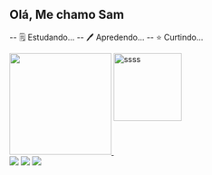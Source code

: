 ## Olá, Me chamo Sam

-- 🗒 Estudando...
-- 🖊 Apredendo...
-- ⭐ Curtindo...


<link rel="stylesheet" type="text/css" src="estt.css"
<div align="left">
  <a href="https://github.com/samnilrazy">
  <img height="180em" src="https://github-readme-stats.vercel.app/api?username=samnilrazy&show_icons=true&theme=radical&include_all_commits=true&count_private=true"/>
  <!--<img align="top" alt="Sam-telegram" width="40"src="https://upload.wikimedia.org/wikipedia/commons/thumb/8/82/Telegram_logo.svg/1024px-Telegram_logo.svg.png">
  <img align="top" alt="Sam-whats" width="40"  src="https://i.pinimg.com/originals/d9/d9/7d/d9d97d48264770f85d35c208f279152c.png">
  <img align="top" alt="Sam-yt" width="40"  src="https://upload.wikimedia.org/wikipedia/commons/thumb/b/b8/YouTube_Logo_2017.svg/1280px-YouTube_Logo_2017.svg.png"> -->
  <img align="top" alt="ssss" width="120"  src="https://images-wixmp-ed30a86b8c4ca887773594c2.wixmp.com/f/089cf2e6-1a07-42af-bcf6-e3528d46e5d4/dbego2w-b564d0f5-7663-4467-84a3-3b49690d9586.gif?token=eyJ0eXAiOiJKV1QiLCJhbGciOiJIUzI1NiJ9.eyJzdWIiOiJ1cm46YXBwOjdlMGQxODg5ODIyNjQzNzNhNWYwZDQxNWVhMGQyNmUwIiwiaXNzIjoidXJuOmFwcDo3ZTBkMTg4OTgyMjY0MzczYTVmMGQ0MTVlYTBkMjZlMCIsIm9iaiI6W1t7InBhdGgiOiJcL2ZcLzA4OWNmMmU2LTFhMDctNDJhZi1iY2Y2LWUzNTI4ZDQ2ZTVkNFwvZGJlZ28ydy1iNTY0ZDBmNS03NjYzLTQ0NjctODRhMy0zYjQ5NjkwZDk1ODYuZ2lmIn1dXSwiYXVkIjpbInVybjpzZXJ2aWNlOmZpbGUuZG93bmxvYWQiXX0.vkeJm4pVPOuV0ZJgih7trzoJVXqjauXka8wNjw-oWjo"
</div>

<!--<div style="display: inline_block"><br>
  <img align="center" alt="Rafa-Js" height="30" width="40" src="https://raw.githubusercontent.com/devicons/devicon/master/icons/javascript/javascript-plain.svg">
  <img align="center" alt="Rafa-Ts" height="30" width="40" src="https://raw.githubusercontent.com/devicons/devicon/master/icons/typescript/typescript-plain.svg">
  <img align="center" alt="Rafa-React" height="30" width="40" src="https://raw.githubusercontent.com/devicons/devicon/master/icons/react/react-original.svg">
  <img align="center" alt="Rafa-HTML" height="30" width="40" src="https://raw.githubusercontent.com/devicons/devicon/master/icons/html5/html5-original.svg">
  <img align="center" alt="Rafa-CSS" height="30" width="40" src="https://raw.githubusercontent.com/devicons/devicon/master/icons/css3/css3-original.svg">
  <img align="center" alt="Rafa-Python" height="30" width="40" src="https://raw.githubusercontent.com/devicons/devicon/master/icons/python/python-original.svg">
  <img align="center" alt="Rafa-Csharp" height="30" width="40" src="https://raw.githubusercontent.com/devicons/devicon/master/icons/csharp/csharp-original.svg">
</div> -->
    
 <div> 
  <a href="https://www.youtube.com/c/imnocheating" target="_blank"><img src="https://img.shields.io/badge/YouTube-FF0000?style=for-the-badge&logo=youtube&logoColor=white" target="_blank"></a> 
  <a href="mailto:samnilrazy@hotmail.com"><img src="https://img.shields.io/badge/-Gmail-%23333?style=for-the-badge&logo=gmail&logoColor=white" target="_blank"></a>
  <a href="https://t.me/samnilrazy"><img src="https://img.shields.io/badge/-SamNilrazy-%23333?style=for-the-badge&logo=telegram&logoColor=red" target="_blank"></a>
</div>

